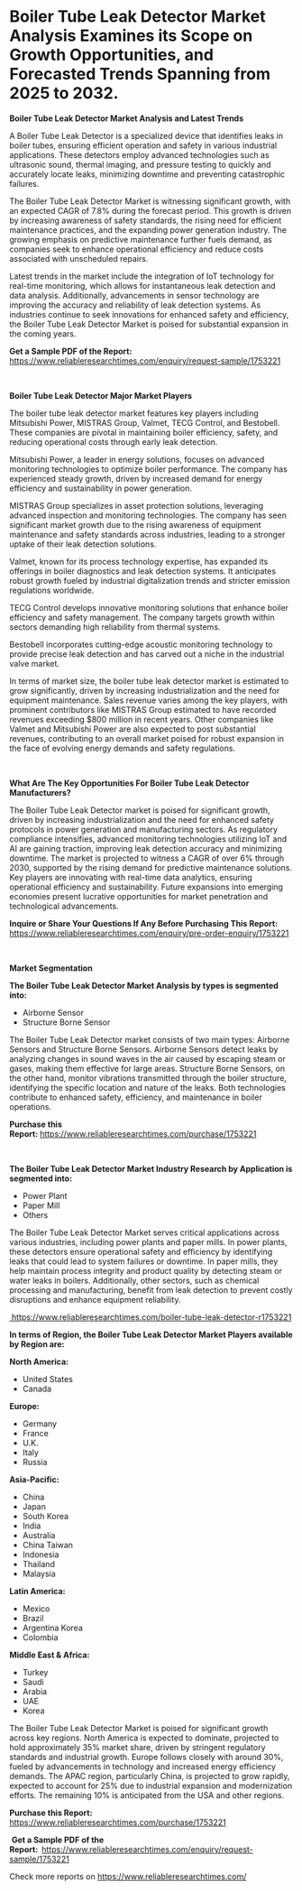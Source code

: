 <p><h1>Boiler Tube Leak Detector Market Analysis Examines its Scope on Growth Opportunities, and Forecasted Trends Spanning from 2025 to 2032.</h1></p><p><strong>Boiler Tube Leak Detector Market Analysis and Latest Trends</strong></p>
<p><p>A Boiler Tube Leak Detector is a specialized device that identifies leaks in boiler tubes, ensuring efficient operation and safety in various industrial applications. These detectors employ advanced technologies such as ultrasonic sound, thermal imaging, and pressure testing to quickly and accurately locate leaks, minimizing downtime and preventing catastrophic failures.</p><p>The Boiler Tube Leak Detector Market is witnessing significant growth, with an expected CAGR of 7.8% during the forecast period. This growth is driven by increasing awareness of safety standards, the rising need for efficient maintenance practices, and the expanding power generation industry. The growing emphasis on predictive maintenance further fuels demand, as companies seek to enhance operational efficiency and reduce costs associated with unscheduled repairs.</p><p>Latest trends in the market include the integration of IoT technology for real-time monitoring, which allows for instantaneous leak detection and data analysis. Additionally, advancements in sensor technology are improving the accuracy and reliability of leak detection systems. As industries continue to seek innovations for enhanced safety and efficiency, the Boiler Tube Leak Detector Market is poised for substantial expansion in the coming years.</p></p>
<p><strong>Get a Sample PDF of the Report:&nbsp;</strong> <a href="https://www.reliableresearchtimes.com/enquiry/request-sample/1753221?utm_campaign=2007&utm_medium=2&utm_source=Github&utm_content=ia&utm_term=09042025&utm_id=boiler-tube-leak-detector">https://www.reliableresearchtimes.com/enquiry/request-sample/1753221</a></p>
<p>&nbsp;</p>
<p><strong>Boiler Tube Leak Detector Major Market Players</strong></p>
<p><p>The boiler tube leak detector market features key players including Mitsubishi Power, MISTRAS Group, Valmet, TECG Control, and Bestobell. These companies are pivotal in maintaining boiler efficiency, safety, and reducing operational costs through early leak detection.</p><p>Mitsubishi Power, a leader in energy solutions, focuses on advanced monitoring technologies to optimize boiler performance. The company has experienced steady growth, driven by increased demand for energy efficiency and sustainability in power generation.</p><p>MISTRAS Group specializes in asset protection solutions, leveraging advanced inspection and monitoring technologies. The company has seen significant market growth due to the rising awareness of equipment maintenance and safety standards across industries, leading to a stronger uptake of their leak detection solutions.</p><p>Valmet, known for its process technology expertise, has expanded its offerings in boiler diagnostics and leak detection systems. It anticipates robust growth fueled by industrial digitalization trends and stricter emission regulations worldwide.</p><p>TECG Control develops innovative monitoring solutions that enhance boiler efficiency and safety management. The company targets growth within sectors demanding high reliability from thermal systems.</p><p>Bestobell incorporates cutting-edge acoustic monitoring technology to provide precise leak detection and has carved out a niche in the industrial valve market. </p><p>In terms of market size, the boiler tube leak detector market is estimated to grow significantly, driven by increasing industrialization and the need for equipment maintenance. Sales revenue varies among the key players, with prominent contributors like MISTRAS Group estimated to have recorded revenues exceeding $800 million in recent years. Other companies like Valmet and Mitsubishi Power are also expected to post substantial revenues, contributing to an overall market poised for robust expansion in the face of evolving energy demands and safety regulations.</p></p>
<p>&nbsp;</p>
<p><strong>What Are The Key Opportunities For Boiler Tube Leak Detector Manufacturers?</strong></p>
<p><p>The Boiler Tube Leak Detector market is poised for significant growth, driven by increasing industrialization and the need for enhanced safety protocols in power generation and manufacturing sectors. As regulatory compliance intensifies, advanced monitoring technologies utilizing IoT and AI are gaining traction, improving leak detection accuracy and minimizing downtime. The market is projected to witness a CAGR of over 6% through 2030, supported by the rising demand for predictive maintenance solutions. Key players are innovating with real-time data analytics, ensuring operational efficiency and sustainability. Future expansions into emerging economies present lucrative opportunities for market penetration and technological advancements.</p></p>
<p><strong>Inquire or Share Your Questions If Any Before Purchasing This Report:</strong> <a href="https://www.reliableresearchtimes.com/enquiry/pre-order-enquiry/1753221?utm_campaign=2007&utm_medium=2&utm_source=Github&utm_content=ia&utm_term=09042025&utm_id=boiler-tube-leak-detector">https://www.reliableresearchtimes.com/enquiry/pre-order-enquiry/1753221</a></p>
<p>&nbsp;</p>
<p><strong>Market Segmentation</strong></p>
<p><strong>The Boiler Tube Leak Detector Market Analysis by types is segmented into:</strong></p>
<p><ul><li>Airborne Sensor</li><li>Structure Borne Sensor</li></ul></p>
<p><p>The Boiler Tube Leak Detector market consists of two main types: Airborne Sensors and Structure Borne Sensors. Airborne Sensors detect leaks by analyzing changes in sound waves in the air caused by escaping steam or gases, making them effective for large areas. Structure Borne Sensors, on the other hand, monitor vibrations transmitted through the boiler structure, identifying the specific location and nature of the leaks. Both technologies contribute to enhanced safety, efficiency, and maintenance in boiler operations.</p></p>
<p><strong>Purchase this Report:&nbsp;</strong><a href="https://www.reliableresearchtimes.com/purchase/1753221?utm_campaign=2007&utm_medium=2&utm_source=Github&utm_content=ia&utm_term=09042025&utm_id=boiler-tube-leak-detector">https://www.reliableresearchtimes.com/purchase/1753221</a></p>
<p>&nbsp;</p>
<p><strong>The Boiler Tube Leak Detector Market Industry Research by Application is segmented into:</strong></p>
<p><ul><li>Power Plant</li><li>Paper Mill</li><li>Others</li></ul></p>
<p><p>The Boiler Tube Leak Detector Market serves critical applications across various industries, including power plants and paper mills. In power plants, these detectors ensure operational safety and efficiency by identifying leaks that could lead to system failures or downtime. In paper mills, they help maintain process integrity and product quality by detecting steam or water leaks in boilers. Additionally, other sectors, such as chemical processing and manufacturing, benefit from leak detection to prevent costly disruptions and enhance equipment reliability.</p></p>
<p><a href="https://www.reliableresearchtimes.com/boiler-tube-leak-detector-r1753221?utm_campaign=2007&utm_medium=2&utm_source=Github&utm_content=ia&utm_term=09042025&utm_id=boiler-tube-leak-detector">&nbsp;https://www.reliableresearchtimes.com/boiler-tube-leak-detector-r1753221</a></p>
<p><strong>In terms of Region, the Boiler Tube Leak Detector Market Players available by Region are:</strong></p>
<p>
    <p> <strong> North America: </strong>
        <ul>
            <li>United States</li>
            <li>Canada</li>
        </ul>
        </p> 
    <p> <strong> Europe: </strong>
        <ul>
            <li>Germany</li>
            <li>France</li>
            <li>U.K.</li>
            <li>Italy</li>
            <li>Russia</li>
        </ul>
        </p> 
    <p> <strong> Asia-Pacific: </strong>
        <ul>
            <li>China</li>
            <li>Japan</li>
            <li>South Korea</li>
            <li>India</li>
            <li>Australia</li>
            <li>China Taiwan</li>
            <li>Indonesia</li>
            <li>Thailand</li>
            <li>Malaysia</li>
        </ul>
        </p> 
    <p> <strong> Latin America: </strong>
        <ul>
            <li>Mexico</li>
            <li>Brazil</li>
            <li>Argentina Korea</li>
            <li>Colombia</li>
        </ul>
        </p> 
    <p> <strong> Middle East & Africa: </strong>
        <ul>
            <li>Turkey</li>
            <li>Saudi</li>
            <li>Arabia</li>
            <li>UAE</li>
            <li>Korea</li>
        </ul>
    </p>
    </p>
<p><p>The Boiler Tube Leak Detector Market is poised for significant growth across key regions. North America is expected to dominate, projected to hold approximately 35% market share, driven by stringent regulatory standards and industrial growth. Europe follows closely with around 30%, fueled by advancements in technology and increased energy efficiency demands. The APAC region, particularly China, is projected to grow rapidly, expected to account for 25% due to industrial expansion and modernization efforts. The remaining 10% is anticipated from the USA and other regions.</p></p>
<p><strong>Purchase this Report: </strong><a href="https://www.reliableresearchtimes.com/purchase/1753221?utm_campaign=2007&utm_medium=2&utm_source=Github&utm_content=ia&utm_term=09042025&utm_id=boiler-tube-leak-detector">https://www.reliableresearchtimes.com/purchase/1753221</a></p>
<p>&nbsp;<strong>Get a Sample PDF of the Report:&nbsp;&nbsp;</strong><a href="https://www.reliableresearchtimes.com/enquiry/request-sample/1753221?utm_campaign=2007&utm_medium=2&utm_source=Github&utm_content=ia&utm_term=09042025&utm_id=boiler-tube-leak-detector">https://www.reliableresearchtimes.com/enquiry/request-sample/1753221</a></p>
<p><strong></strong></p>
<p>Check more reports on <a href="https://www.reliableresearchtimes.com/?utm_campaign=2007&utm_medium=2&utm_source=Github&utm_content=ia&utm_term=09042025&utm_id=boiler-tube-leak-detector">https://www.reliableresearchtimes.com/</a></p>